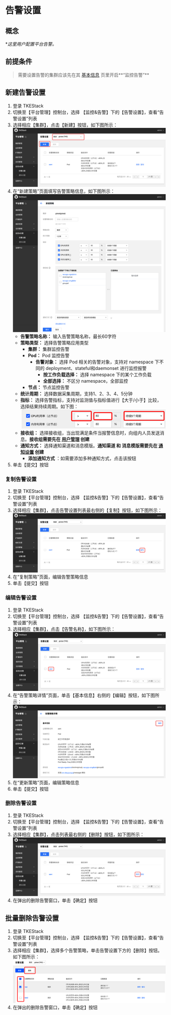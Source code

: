 # 告警设置
## 概念
**这里用户配置平台告警。*

## 前提条件

>需要设置告警的集群应该先在其 [基本信息](../cluster.md#基本信息) 页里开启**“监控告警”**

## 新建告警设置
  1. 登录 TKEStack
  2. 切换至【平台管理】控制台，选择 【监控&告警】下的【告警设置】，查看“告警设置”列表
  3. 选择相应【集群】，点击【新建】按钮，如下图所示：
      ![新建告警按钮](../../../../../images/新建告警按钮.png)
  4. 在“新建策略”页面填写告警策略信息，如下图所示：
      ![新建告警策略](../../../../../images/新建告警策略.png)
      + **告警策略名称：** 输入告警策略名称，最长60字符
      + **策略类型：** 选择告警策略应用类型
        + **集群：** 集群监控告警
        + **Pod：** Pod 监控告警
          + **告警对象：** 选择 Pod 相关的告警对象，支持对 namespace 下不同的 deployment、stateful和daemonset 进行监控报警
            + **按工作负载选择：** 选择 namespace 下的某个工作负载
            + **全部选择：** 不区分 namespace，全部监控
        + **节点：** 节点监控告警
      + **统计周期：** 选择数据采集周期，支持1、2、3、4、5分钟
      + **指标：** 选择告警指标，支持对监测值与指标值进行【大于/小于】比较，选择结果持续周期。如下图：
        ![指标设置](../../../../../images/指标设置.png)
      + **接收组：** 选择接收组，当出现满足条件当报警信息时，向组内人员发送消息。**接收组需要先在 [用户管理](../accessmanagement/user.md#用户组) 创建**
      + **通知方式：** 选择通知渠道和消息模版。**通知渠道 和 消息模版需要先在 [通知设置](./notification.md) 创建**
        + **添加通知方式** ：如需要添加多种通知方式，点击该按钮
  5. 单击【提交】按钮
### 复制告警设置
  1. 登录 TKEStack
  2. 切换至【平台管理】控制台，选择 【监控&告警】下的【告警设置】，查看“告警设置”列表
  3. 选择相应【集群】，点击告警设置列表最右侧的【复制】按钮，如下图所示：
      ![告警复制按钮](../../../../../images/告警复制按钮.png)  
  4. 在“复制策略”页面，编辑告警策略信息
  5. 单击【提交】按钮
### 编辑告警设置
  1. 登录 TKEStack
  2. 切换至【平台管理】控制台，选择 【监控&告警】下的【告警设置】，查看“告警设置”列表
  3. 选择相应【集群】，点击【告警名称】，如下图所示：
      ![告警名称](../../../../../images/告警名称.png)
  4. 在“告警策略详情”页面，单击【基本信息】右侧的【编辑】按钮，如下图所示：
      ![告警编辑](../../../../../images/告警编辑.png)
  5. 在“更新策略”页面，编辑策略信息
  6. 单击【提交】按钮
### 删除告警设置
  1. 登录 TKEStack
  2. 切换至【平台管理】控制台，选择 【监控&告警】下的【告警设置】，查看“告警设置”列表
  3. 选择相应【集群】，点击列表最右侧的【删除】按钮，如下图所示：
      ![告警删除](../../../../../images/告警删除.png)
  4. 在弹出的删除告警窗口，单击【确定】按钮
## 批量删除告警设置
  1. 登录 TKEStack
  2. 切换至【平台管理】控制台，选择 【监控&告警】下的【告警设置】，查看“告警设置”列表
  3. 选择相应【集群】，选择多个告警策略，单击告警设置下方的【删除】按钮。如下图所示：
      ![批量告警删除](../../../../../images/告警批量删除.png)
  4. 在弹出的删除告警窗口，单击【确定】按钮